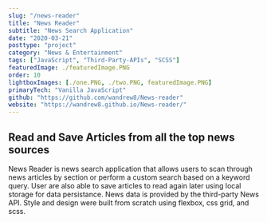 ```yaml
---
slug: "/news-reader"
title: "News Reader"
subtitle: "News Search Application"
date: "2020-03-21"
posttype: "project"
category: "News & Entertainment"
tags: ["JavaScript", "Third-Party-APIs", "SCSS"]
featuredImage: ./featuredImage.PNG
order: 10
lightboxImages: [./one.PNG, ./two.PNG, featuredImage.PNG]
primaryTech: "Vanilla JavaScript"
github: "https://github.com/wandrew8/News-reader"
website: "https://wandrew8.github.io/News-reader/"
---
```


## Read and Save Articles from all the top news sources

News Reader is news search application that allows users to scan through news articles by section or perform a custom search based on a keyword query. User are also able to save articles to read again later using local storage for data persistance. News data is provided by the third-party News API. Style and design were built from scratch using flexbox, css grid, and scss.
